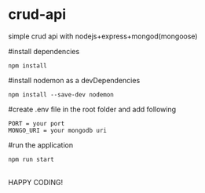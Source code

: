 # crud-api
simple crud api with nodejs+express+mongod(mongoose)

#install dependencies
```
npm install
```

#install nodemon as a devDependencies
```
npm install --save-dev nodemon
```

#create .env file in the root folder and add following
```.env
PORT = your port
MONGO_URI = your mongodb uri  
```

#run the application
```
npm run start
```
\
HAPPY CODING!
